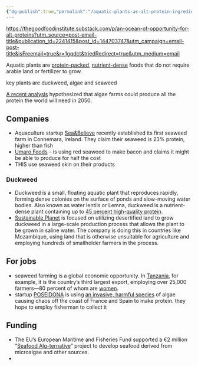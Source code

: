```yaml
---
{"dg-publish":true,"permalink":"/aquatic-plants-as-alt-protein-ingredients/","tags":["alternative_proteins","plant_based_alternative_proteins"],"created":"2025-10-23T17:42:41.974+01:00","updated":"2025-10-23T18:06:08.618+01:00"}
---
```


https://thegoodfoodinstitute.substack.com/p/an-ocean-of-opportunity-for-alt-proteins?utm_source=post-email-title&publication_id=2241415&post_id=144703747&utm_campaign=email-post-title&isFreemail=true&r=1gqdct&triedRedirect=true&utm_medium=email

Aquatic plants are [protein-packed](https://www.sciencedirect.com/science/article/abs/pii/S0308814624010094), [nutrient-dense](https://www.sciencedirect.com/science/article/abs/pii/S0268005X24003862) foods that do not require arable land or fertilizer to grow.

key plants are duckweed, algae and seaweed

[A recent analysis](https://tos.org/oceanography/article/transforming-the-future-of-marine-aquaculture-a-circular-economy-approach) hypothesized that algae farms could produce all the protein the world will need in 2050.
## Companies
- Aquaculture startup [Sea&Believe](https://vegconomist.com/algae-microalgae-seaweed/aquaculture-startup-sea-believe-annouces-seaweed-farm-ireland/?utm_medium=email&utm_source=rasa_io&utm_campaign=newsletter) recently established its first seaweed farm in Connemara, Ireland. They claim their seaweed is 23% protein, higher than fish
- [Umaro Foods](https://www.umarofoods.com/) – is using red seaweed to make bacon and claims it might be able to produce for half the cost
- THIS use seaweed skin on their products

### Duckweed
- Duckweed is a small, floating aquatic plant that reproduces rapidly, forming dense colonies on the surface of ponds and slow-moving water bodies. Also known as water lentils or Lemna, duckweed is a nutrient-dense plant containing up to [45 percent high-quality protein](https://www.grains.k-state.edu/ccl/files/publication_pdf/2022_Food%20Res%20Int._Xu_Duckweed.pdf).
- [Sustainable Planet](https://www.foodnavigator.com/Article/2023/01/25/This-ticks-every-box-worth-ticking-The-agri-tech-start-up-aiming-to-grow-water-lentils-at-scale?bid=29988284&cid=DM1053703&utm_campaign=25-Jan-2023&utm_medium=email&utm_source=newsletter_daily#) is focused on utilizing desertified land to grow duckweed in a large-scale production process that allows the plant to be grown in saline water. The company is doing this in countries like Mozambique, using land that is otherwise unsuitable for agriculture and employing hundreds of smallholder farmers in the process.

## For jobs
- seaweed farming is a global economic opportunity. In [Tanzania](https://www.nature.org/en-us/what-we-do/our-insights/perspectives/restorative-aquaculture-seaweed-farms-tanzania/#:~:text=Seaweed%20farming%20is%20the%20third,percent%20of%20whom%20are%20women.), for example, it is the country’s third largest export, employing over 25,000 farmers—80 percent of whom are [women](https://www.globalseafood.org/advocate/for-seaweed-farmers-in-zanzibar-a-chance-for-real-growth/).
- startup [POSEIDONA](https://es.linkedin.com/company/poseidona?trk=article-ssr-frontend-pulse_little-mention) is using [an invasive, harmful species](https://techcrunch.com/2024/03/17/poseidona-seaweed-protein-food/?trk=article-ssr-frontend-pulse_little-text-block) of algae causing chaos off the coast of France and Spain to make protein. they hope to employ fisherman to collect it

## Funding
- The EU’s European Maritime and Fisheries Fund supported a €2 million “[Seafood Alg-ternative](https://cinea.ec.europa.eu/featured-projects/seafood-algternative_en)” project to develop seafood derived from microalgae and other sources.
- 